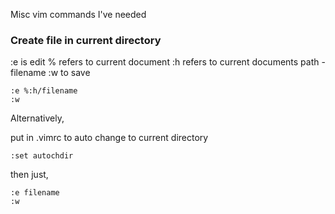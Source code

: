 Misc vim commands I've needed

### Create file in current directory

:e is edit
% refers to current document
:h refers to current documents path - filename
:w to save

```
:e %:h/filename
:w
```

Alternatively,

put in .vimrc to auto change to current directory

```
:set autochdir
```

then just,

```
:e filename
:w
```
